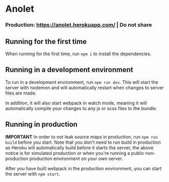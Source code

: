 # Anolet

### Production: https://anolet.herokuapp.com/ | Do not share
## Running for the first time
When running for the first time, run `npm i` to install the dependencies.

## Running in a development environment
To run in a development environment, run `npm run dev`.
This will start the server with nodemon and will automatically restart when changes to server files are made.

In addition, it will also start webpack in watch mode, meaning it will automatically compile your changes to any js or scss files to the bundle.

## Running in production
**IMPORTANT** In order to not leak source maps in production, run `npm run build` before you start.
Note that you don't need to run build in production as Heroku will automatically build before it starts the server, the above notice is for simulated production or when you're running a public non-production production environment on your own server.

After you have built webpack in the production environment, you can start the server with `npm start`.
